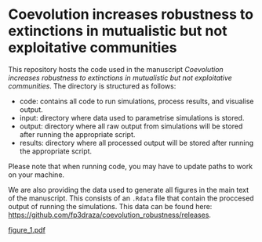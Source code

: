 # Coevolution increases robustness to extinctions in mutualistic but not exploitative communities

This repository hosts the code used in the manuscript *Coevolution increases robustness to extinctions in mutualistic but not exploitative communities*. The directory is structured as follows:

- code: contains all code to run simulations, process results, and visualise output.
- input: directory where data used to parametrise simulations is stored. 
- output: directory where all raw output from simulations will be stored after running the appropriate script.
- results: directory where all processed output will be stored after running the appropriate script.

Please note that when running code, you may have to update paths to work on your machine. 

We are also providing the data used to generate all figures in the main text of the manuscript. This consists of an `.Rdata` file that contain the proccesed output of running the simulations. This data can be found here: https://github.com/fp3draza/coevolution_robustness/releases. 

[figure_1.pdf](https://github.com/user-attachments/files/16011565/figure_1.pdf)
